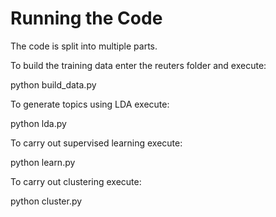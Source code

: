 Running the Code
==========

The code is split into multiple parts.

To build the training data enter the reuters folder and execute:

python build_data.py


To generate topics using LDA execute:

python lda.py


To carry out supervised learning execute:

python learn.py


To carry out clustering execute:

python cluster.py
